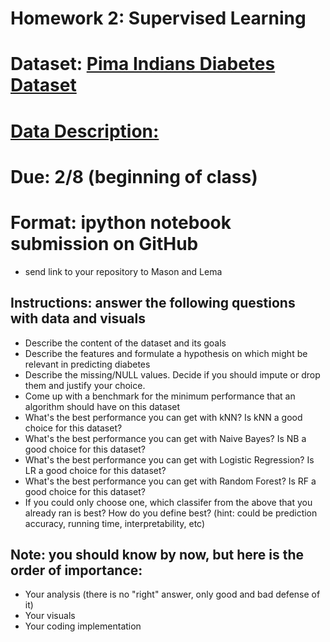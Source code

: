 # Homework 2: Supervised Learning


# Dataset: [Pima Indians Diabetes Dataset](https://archive.ics.uci.edu/ml/datasets/Pima+Indians+Diabetes)


# [Data Description:](https://archive.ics.uci.edu/ml/machine-learning-databases/pima-indians-diabetes/pima-indians-diabetes.names)


# Due: 2/8 (beginning of class)


# Format: ipython notebook submission on GitHub

- send link to your repository to Mason and Lema


## Instructions: answer the following questions with data and visuals

- Describe the content of the dataset and its goals
- Describe the features and formulate a hypothesis on which might be relevant in predicting diabetes
- Describe the missing/NULL values. Decide if you should impute or drop them and justify your choice.
- Come up with a benchmark for the minimum performance that an algorithm should have on this dataset
- What's the best performance you can get with kNN? Is kNN a good choice for this dataset?
- What's the best performance you can get with Naive Bayes? Is NB a good choice for this dataset?
- What's the best performance you can get with Logistic Regression? Is LR a good choice for this dataset?
- What's the best performance you can get with Random Forest? Is RF a good choice for this dataset?
- If you could only choose one, which classifer from the above that you already ran is best? How do you define best? (hint: could be prediction accuracy, running time, interpretability, etc)


## Note: you should know by now, but here is the order of importance:

- Your analysis (there is no "right" answer, only good and bad defense of it)
- Your visuals
- Your coding implementation
